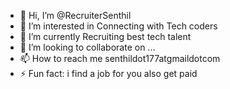 - 👋 Hi, I’m @RecruiterSenthil
- 👀 I’m interested in Connecting with Tech coders
- 🌱 I’m currently Recruiting best tech talent
- 💞️ I’m looking to collaborate on ...
- 📫 How to reach me senthildot177atgmaildotcom
- ⚡ Fun fact: i find a job for you also get paid

<!---
RecruiterSenthil/RecruiterSenthil is a ✨ special ✨ repository because its `README.md` (this file) appears on your GitHub profile.
You can click the Preview link to take a look at your changes.
--->
